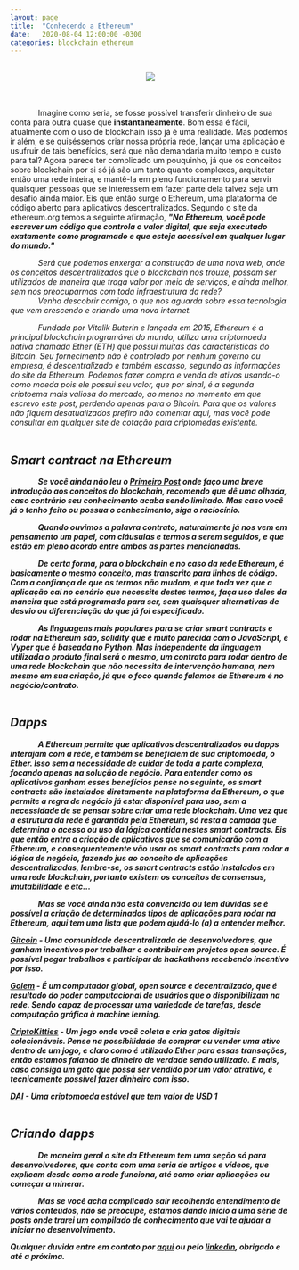 ```yaml
---
layout: page
title:  "Conhecendo a Ethereum"
date:   2020-08-04 12:00:00 -0300
categories: blockchain ethereum
---
```

<br/>
<div class="row">
    <div class="col-sm-12" style="text-align:center">
        <img src="https://siasky.net/NAAlKT14Z5kX9H2g0aIBBQhITHeoo1QZL-hguiOM6nEtrw">
    </div>
</div>
<br/>
<br/>

<span class="paragraph">Imagine como seria, se fosse possível transferir dinheiro de sua conta para outra quase que <strong>instantaneamente</strong>. Bom essa é fácil, atualmente com o uso de blockchain isso já é uma realidade. Mas podemos ir além, e se quiséssemos criar nossa própria rede, lançar uma aplicação e usufruir de tais benefícios, será que não demandaria muito tempo e custo para tal? Agora parece ter complicado um pouquinho, já que os conceitos sobre blockchain por si só já são um tanto quanto complexos, arquitetar então uma rede inteira, e mantê-la em pleno funcionamento para servir quaisquer pessoas que se interessem em fazer parte dela talvez seja um desafio ainda maior. Eis que então surge o Ethereum, uma plataforma de código aberto para aplicativos descentralizados. Segundo o site da ethereum.org temos a seguinte afirmação, <i><strong>"Na Ethereum, você pode escrever um código que controla o valor digital, que seja executado exatamente como programado e que esteja acessível em qualquer lugar do mundo."</strong>

<span class="paragraph">Será que podemos enxergar a construção de uma nova web, onde os conceitos descentralizados que o blockchain nos trouxe, possam ser utilizados de maneira que traga valor por meio de serviços, e ainda melhor, sem nos preocuparmos com toda infraestrutura da rede?<br/>
<span class="paragraph">Venha descobrir comigo, o que nos aguarda sobre essa tecnologia que vem crescendo e criando uma nova internet.

<span class="paragraph">Fundada por Vitalik Buterin e lançada em 2015, Ethereum é a principal blockchain programável do mundo, utiliza uma criptomoeda nativa chamada Ether (ETH) que possui muitas das características do Bitcoin. Seu fornecimento não é controlado por nenhum governo ou empresa, é descentralizado e também escasso, segundo as informações do site da Ethereum. Podemos fazer compra e venda de ativos usando-o como moeda pois ele possui seu valor, que por sinal, é a segunda criptoema mais valiosa do mercado, ao menos no momento em que escrevo este post, perdendo apenas para o Bitcoin. Para que os valores não fiquem desatualizados prefiro não comentar aqui, mas você pode consultar em qualquer site de cotação para criptomedas existente.
<br/>
<br/>


## <strong>Smart contract na Ethereum
<span class="paragraph">Se você ainda não leu o <a href="{{ site.baseurl }}{% link _posts/2020-07-01-quebrango-o-gelo.markdown %}">Primeiro Post</a> onde faço uma breve introdução aos conceitos do blockchain, recomendo que dê uma olhada, caso contrário seu conhecimento acaba sendo limitado. Mas caso você já o tenho feito ou possua o conhecimento, siga o raciocínio.

<span class="paragraph">Quando ouvimos a palavra contrato, naturalmente já nos vem em pensamento um papel, com cláusulas e termos a serem seguidos, e que estão em pleno acordo entre ambas as partes mencionadas.

<span class="paragraph">De certa forma, para o blockchain e no caso da rede Ethereum, é basicamente o mesmo conceito, mas transcrito para linhas de código. Com a confiança de que os termos não mudam, e que toda vez que a aplicação cai no cenário que necessite destes termos, faça uso deles da maneira que está programado para ser, sem quaisquer alternativas de desvio ou diferenciação do que já foi especificado.

<span class="paragraph">As linguagens mais populares para se criar smart contracts e rodar na Ethereum são, solidity que é muito parecida com o JavaScript, e Vyper que é baseada no Python. Mas independente da linguagem utilizada o produto final será o mesmo, um contrato para rodar dentro de uma rede blockchain que não necessita de intervenção humana, nem mesmo em sua criação, já que o foco quando falamos de Ethereum é no negócio/contrato.
<br/>
<br/>

## <strong>Dapps
<span class="paragraph">A Ethereum permite que aplicativos descentralizados ou dapps interajam com a rede, e também se beneficiem de sua criptomoeda, o Ether. Isso sem a necessidade de cuidar de toda a parte complexa, focando apenas na solução de negócio.
Para entender como os aplicativos ganham esses benefícios pense no seguinte, os smart contracts são instalados diretamente na plataforma da Ethereum, o que permite a regra de negócio já estar disponível para uso, sem a necessidade de se pensar sobre criar uma rede blockchain. Uma vez que a estrutura da rede é garantida pela Ethereum, só resta a camada que determina o acesso ou uso da lógica contida nestes smart contracts. 
Eis que então entra a criação de aplicativos que se comunicarão com a Ethereum, e consequentemente vão usar os smart contracts para rodar a lógica de negócio, fazendo jus ao conceito de aplicações descentralizadas, lembre-se, os smart contracts estão instalados em uma rede blockchain, portanto existem os conceitos de consensus, imutabilidade e etc...

<span class="paragraph">Mas se você ainda não está convencido ou tem dúvidas se é possível a criação de determinados tipos de aplicações para rodar na Ethereum, aqui tem uma lista que podem ajudá-lo (a) a entender melhor.

<strong><a href="https://gitcoin.co/landing">Gitcoin</a> - </strong>Uma comunidade descentralizada de desenvolvedores, que ganham incentivos por trabalhar e contribuir em projetos open source. É possível pegar trabalhos e participar de hackathons recebendo incentivo por isso.

<strong><a href="https://golem.network">Golem</a> - </strong>
É um computador global, open source e decentralizado, que é resultado do poder computacional de usuários que o disponibilizam na rede. Sendo capaz de processar uma variedade de tarefas, desde computação gráfica à machine lerning.

<strong><a href="http://www.cryptokitties.co">CriptoKitties</a> - </strong> 
Um jogo onde você coleta e cria gatos digitais colecionáveis. Pense na possibilidade de comprar ou vender uma ativo dentro de um jogo, e claro como é utilizado Ether para essas transações, então estamos falando de dinheiro de verdade sendo utilizado. E mais, caso consiga um gato que possa ser vendido por um valor atrativo, é tecnicamente possível fazer dinheiro com isso.

<strong><a href="https://makerdao.com/en">DAI</a> - </strong>
Uma criptomoeda estável que tem valor de USD 1
<br/>
<br/>

## <strong>Criando dapps
<span class="paragraph">De maneira geral o site da Ethereum tem uma seção só para desenvolvedores, que conta com uma seria de artigos e vídeos, que explicam desde como a rede funciona, até como criar aplicações ou começar a minerar.

<span class="paragraph">Mas se você acha complicado sair recolhendo entendimento de vários conteúdos, não se preocupe, estamos dando início a uma série de posts onde trarei um compilado de conhecimento que vai te ajudar a iniciar no desenvolvimento.<br/>

Qualquer duvida entre em contato por <a href="/contact/">aqui</a> ou pelo <a href="https://www.linkedin.com/in/erion-ricardo-barasuol-82722a30/">linkedin</a>, obrigado e até a próxima.


<style>
.paragraph {
    margin-left: 50px;
}
</style>